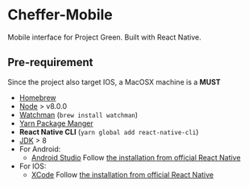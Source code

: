 # Cheffer-Mobile

Mobile interface for Project Green. Built with React Native.

## Pre-requirement

Since the project also target IOS, a MacOSX machine is a **MUST**
* [Homebrew](https://brew.sh/)
* [Node](https://nodejs.org/) > v8.0.0
* [Watchman](https://facebook.github.io/watchman/) (`brew install watchman`)
* [Yarn Package Manger](https://yarnpkg.com/)
* **React Native CLI** (`yarn global add react-native-cli`)
* [JDK](http://www.oracle.com/technetwork/java/javase/downloads/jdk8-downloads-2133151.html) > 8
* For Android:
    * [Android Studio](https://developer.android.com/studio/#downloads) Follow [the installation from official React Native](https://facebook.github.io/react-native/docs/getting-started.html) 
* For IOS:
    * [XCode](https://developer.apple.com/xcode/downloads/) Follow [the installation from official React Native](https://facebook.github.io/react-native/docs/getting-started.html) 

